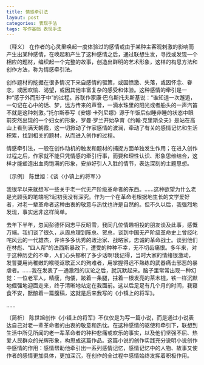 ```yaml
---
title: 情感牵引法
layout: post
categories: 表现手法
tags: 写作基础 表现手法
---
```


〔释义〕 在作者的心灵里唤起一度体验过的感情或由于某种主客观刺激的影响而产生出某种感情，在唤起和产生了这种感情之后，通过联想生发，寻找或发现一个相应的题材，编织起一个完整的故事，创造出鲜明的艺术形象，这样的构思方法和创作方法，称为情感牵引法。

创作题材的挖掘在很多情况下来自感情的驱策，或因愤激、失落，或因怀念、眷恋，或因欢愉、渴望，或因其他丰富复杂的感受和体验。这种感情的牵引是一种“感于外而形于中”的过程。苏联作家康·巴乌斯托夫斯基说：“谁知道一次邂逅，一句记在心中的话、梦，远方传来的声音，一滴水珠里的阳光或者船头的一声汽笛不就是这种刺激。”托尔斯泰写《安娜·卡列尼娜》源于午饭后似睡非睡的状态中眼前突然出现的一个妇女的形象，罗曼·罗兰开始孕育《约翰·克里斯朵夫》是站在高山上看到满天朝霞，这一切掀动了作家感情的波澜，牵动了有关的感情记忆和生活积累，找到相关的题材，从而进入创作的过程。

情感牵引法，一般在创作动机的触发和题材的捕捉方面单独发生作用；在进入创作过程之后，作家就不能只凭情感的牵引行事，而要和理性认识、形象思维结合，这样才能塑造出血肉饱满的形象，安排好引人入胜的情节，表达深刻的主题思想。

〔示例〕 陈世旭：《谈〈小镇上的将军〉》

我很早以来就想写一些关于老一代无产阶级革命者的东西。……这种欲望为什么老是光顾我的笔端呢?起初我没有深究。作为一个在革命老根据地生长的文学爱好者，对老一辈革命者这种由衷的敬意与热忱也许是自然的。但不久以后，我强烈地发现，事实远非这样简单。

去年下半年，忽闻彭德怀同志平反昭雪，我同几位情趣相投的朋友谈及此事，感慨万端。我们谈了很久，从周总理到陈总、贺总，谈到中国无产阶级革命史上曾经叱咤风云的一代雄杰，许许多多优秀的政治家、战略家，忠诚的革命战士。谈到他们在林彪、“四人帮”的法西斯暴政下，遭受的种种不幸，无不切齿痛恨。多年来，对于这种历史的不幸，人们心头郁积了多少话啊!我记得，当时大家的情绪很激动，发誓要用尚稚嫩的喉咙讴歌正义的殉难者，用掌握得远不熟练的武器痛击邪恶的暴虐者。……我在发表了一通激烈的议论之后，就沉默起来。脑子里常常出现一种幻觉：一位老军人，精瘦，佝偻，跛着一条腿，拄着一根发亮的茶木棍，铁一样沉默地倔强地迎面走来，终于清晰地站定在我面前。这以后足足有几个月的时间，我寝食不安，酝酿着一篇腹稿，这就是后来我写的《小镇上的将军》。

……

〔简析〕 陈世旭创作《小镇上的将军》不仅仅是为写一篇小说，而是通过小说表达自己对老一辈革命者的由衷的敬意和热忱。在这种感情的驱使和牵引下，联想到生活中所见所闻的老一辈革命者的种种悲痛或欢乐的事实，以及他们坚强不屈、热爱人民群众的光辉形象，构思成这篇作品。这篇小说的创作实践充分说明小说创作中感情的作用：感情帮助他牵引出一系列感情记忆，感情记忆中的人物、故事又使作者的感情更加具体，更加深沉，在创作的全过程中感情始终发挥着积极作用。 